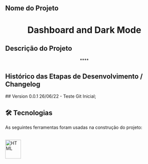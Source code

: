 ## Nome do Projeto
<h1 align="center">Dashboard and Dark Mode</h1>

## Descrição do Projeto
<p align="center">****</p>

<h2>Histórico das Etapas de Desenvolvimento / Changelog</h2>

<p>## Version 0.0.1 26/06/22 - Teste Git Inicial;</p>

<h2>🛠 Tecnologias</h2>

<p>As seguintes ferramentas foram usadas na construção do projeto:</p>

<div style="display: inline_block"><br> 

<img align="center" alt="HTML" height="60" width="50" src="https://cdn.jsdelivr.net/gh/devicons/devicon/icons/html5/html5-original-wordmark.svg">

</div>
